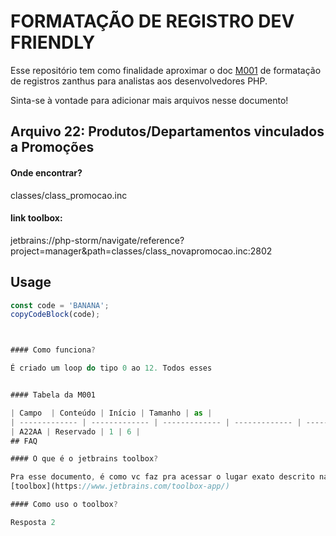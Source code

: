 
# FORMATAÇÃO DE REGISTRO DEV FRIENDLY

Esse repositório tem como finalidade aproximar o doc [M001](https://docs.zanthusonline.com.br/wp-content/uploads/2024/02/M001-Formatacao-de-Registros.pdf) de formatação de registros zanthus para analistas aos desenvolvedores PHP. 

Sinta-se à vontade para adicionar mais arquivos nesse documento! 


##  Arquivo 22: Produtos/Departamentos vinculados a Promoções

#### Onde encontrar?
classes/class_promocao.inc 

#### link toolbox: 

jetbrains://php-storm/navigate/reference?project=manager&path=classes/class_novapromocao.inc:2802

## Usage
```javascript
const code = 'BANANA';
copyCodeBlock(code);



#### Como funciona?

É criado um loop do tipo 0 ao 12. Todos esses 


#### Tabela da M001

| Campo  | Conteúdo | Início | Tamanho | as |
| ------------- | ------------- | ------------- | ------------- | ------------- |
| A22AA | Reservado | 1 | 6 | 
## FAQ

#### O que é o jetbrains toolbox? 

Pra esse documento, é como vc faz pra acessar o lugar exato descrito na seção do arquivo. Você pode encontrar mais informações no link
[toolbox](https://www.jetbrains.com/toolbox-app/)

#### Como uso o toolbox?

Resposta 2

